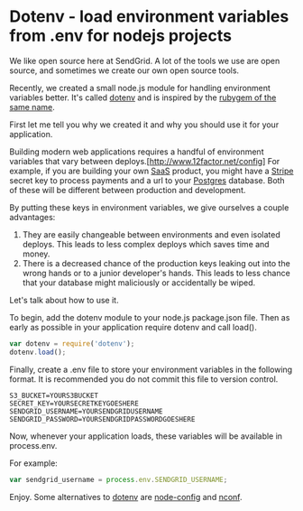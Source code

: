 # Dotenv - load environment variables from .env for nodejs projects

We like open source here at SendGrid. A lot of the tools we use are open source, and sometimes we create our own open source tools.

Recently, we created a small node.js module for handling environment variables better. It's called [dotenv](https://github.com/scottmotte/dotenv) and is inspired by the [rubygem of the same name](https://github.com/bkeepers/dotenv).

First let me tell you why we created it and why you should use it for your application.

Building modern web applications requires a handful of environment variables that vary between deploys.[http://www.12factor.net/config] For example, if you are building your own [SaaS](http://en.wikipedia.org/wiki/Software_as_a_service) product, you might have a [Stripe](http://stripe.com) secret key to process payments and a url to your [Postgres](http://www.postgresql.org/) database. Both of these will be different between production and development.

By putting these keys in environment variables, we give ourselves a couple advantages:
1) They are easily changeable between environments and even isolated deploys. This leads to less complex deploys which saves time and money.
2) There is a decreased chance of the production keys leaking out into the wrong hands or to a junior developer's hands. This leads to less chance that your database might maliciously or accidentally be wiped.

Let's talk about how to use it.

To begin, add the dotenv module to your node.js package.json file. Then as early as possible in your application require dotenv and call load().

```javascript
var dotenv = require('dotenv');
dotenv.load();
```

Finally, create a .env file to store your environment variables in the following format. It is recommended you do not commit this file to version control.

```
S3_BUCKET=YOURS3BUCKET
SECRET_KEY=YOURSECRETKEYGOESHERE
SENDGRID_USERNAME=YOURSENDGRIDUSERNAME
SENDGRID_PASSWORD=YOURSENDGRIDPASSWORDGOESHERE
```

Now, whenever your application loads, these variables will be available in process.env.

For example:

```javascript
var sendgrid_username = process.env.SENDGRID_USERNAME;
```

Enjoy. Some alternatives to [dotenv](https://github.com/scottmotte/dotenv) are [node-config](https://github.com/lorenwest/node-config) and [nconf](https://github.com/flatiron/nconf).
